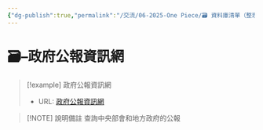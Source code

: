```yaml
---
{"dg-publish":true,"permalink":"/交流/06-2025-One Piece/🗃️ 資料庫清單（整理中）/政府公報資訊網/","title":"政府公報資訊網","tags":["文史資料","🗃️資料庫"],"noteIcon":"3","updated":"2025-05-30T05:17:17.963+08:00"}
---
```




# 🗃️–政府公報資訊網



> [!example] 政府公報資訊網
> - URL: [政府公報資訊網](https://gaz.ncl.edu.tw/index.jsp)



> [!NOTE] 說明備註
> 查詢中央部會和地方政府的公報



